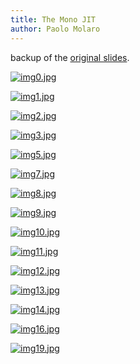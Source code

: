 ```yaml
---
title: The Mono JIT
author: Paolo Molaro
---
```


backup of the [original slides](http://primates.ximian.com/~lupus/slides/jit).


[![img0.jpg](/images/jit-slides/img0.jpg)](/images/jit-slides/img0.jpg)

[![img1.jpg](/images/jit-slides/img1.jpg)](/images/jit-slides/img1.jpg)

[![img2.jpg](/images/jit-slides/img2.jpg)](/images/jit-slides/img2.jpg)

[![img3.jpg](/images/jit-slides/img3.jpg)](/images/jit-slides/img3.jpg)

[![img5.jpg](/images/jit-slides/img5.jpg)](/images/jit-slides/img5.jpg)

[![img7.jpg](/images/jit-slides/img7.jpg)](/images/jit-slides/img7.jpg)

[![img8.jpg](/images/jit-slides/img8.jpg)](/images/jit-slides/img8.jpg)

[![img9.jpg](/images/jit-slides/img9.jpg)](/images/jit-slides/img9.jpg)

[![img10.jpg](/images/jit-slides/img10.jpg)](/images/jit-slides/img10.jpg)

[![img11.jpg](/images/jit-slides/img11.jpg)](/images/jit-slides/img11.jpg)

[![img12.jpg](/images/jit-slides/img12.jpg)](/images/jit-slides/img12.jpg)

[![img13.jpg](/images/jit-slides/img13.jpg)](/images/jit-slides/img13.jpg)

[![img14.jpg](/images/jit-slides/img14.jpg)](/images/jit-slides/img14.jpg)

[![img16.jpg](/images/jit-slides/img16.jpg)](/images/jit-slides/img16.jpg)

[![img19.jpg](/images/jit-slides/img19.jpg)](/images/jit-slides/img19.jpg)

